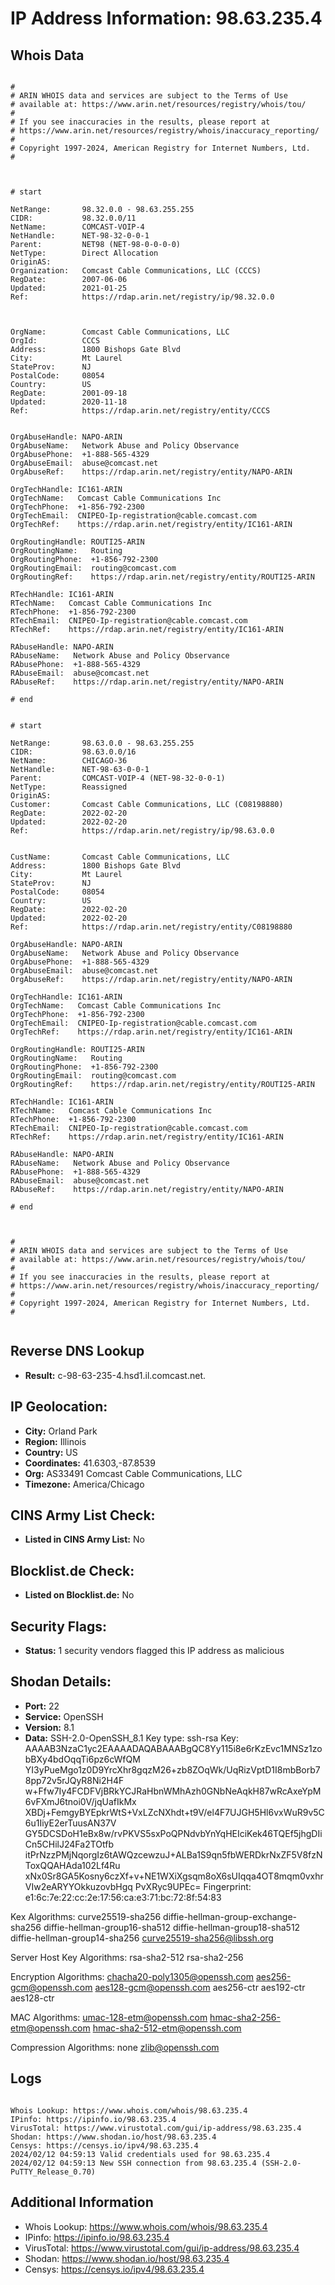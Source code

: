 # IP Address Information: 98.63.235.4

## Whois Data
```

#
# ARIN WHOIS data and services are subject to the Terms of Use
# available at: https://www.arin.net/resources/registry/whois/tou/
#
# If you see inaccuracies in the results, please report at
# https://www.arin.net/resources/registry/whois/inaccuracy_reporting/
#
# Copyright 1997-2024, American Registry for Internet Numbers, Ltd.
#



# start

NetRange:       98.32.0.0 - 98.63.255.255
CIDR:           98.32.0.0/11
NetName:        COMCAST-VOIP-4
NetHandle:      NET-98-32-0-0-1
Parent:         NET98 (NET-98-0-0-0-0)
NetType:        Direct Allocation
OriginAS:       
Organization:   Comcast Cable Communications, LLC (CCCS)
RegDate:        2007-06-06
Updated:        2021-01-25
Ref:            https://rdap.arin.net/registry/ip/98.32.0.0



OrgName:        Comcast Cable Communications, LLC
OrgId:          CCCS
Address:        1800 Bishops Gate Blvd
City:           Mt Laurel
StateProv:      NJ
PostalCode:     08054
Country:        US
RegDate:        2001-09-18
Updated:        2020-11-18
Ref:            https://rdap.arin.net/registry/entity/CCCS


OrgAbuseHandle: NAPO-ARIN
OrgAbuseName:   Network Abuse and Policy Observance
OrgAbusePhone:  +1-888-565-4329 
OrgAbuseEmail:  abuse@comcast.net
OrgAbuseRef:    https://rdap.arin.net/registry/entity/NAPO-ARIN

OrgTechHandle: IC161-ARIN
OrgTechName:   Comcast Cable Communications Inc
OrgTechPhone:  +1-856-792-2300 
OrgTechEmail:  CNIPEO-Ip-registration@cable.comcast.com
OrgTechRef:    https://rdap.arin.net/registry/entity/IC161-ARIN

OrgRoutingHandle: ROUTI25-ARIN
OrgRoutingName:   Routing
OrgRoutingPhone:  +1-856-792-2300 
OrgRoutingEmail:  routing@comcast.com
OrgRoutingRef:    https://rdap.arin.net/registry/entity/ROUTI25-ARIN

RTechHandle: IC161-ARIN
RTechName:   Comcast Cable Communications Inc
RTechPhone:  +1-856-792-2300 
RTechEmail:  CNIPEO-Ip-registration@cable.comcast.com
RTechRef:    https://rdap.arin.net/registry/entity/IC161-ARIN

RAbuseHandle: NAPO-ARIN
RAbuseName:   Network Abuse and Policy Observance
RAbusePhone:  +1-888-565-4329 
RAbuseEmail:  abuse@comcast.net
RAbuseRef:    https://rdap.arin.net/registry/entity/NAPO-ARIN

# end


# start

NetRange:       98.63.0.0 - 98.63.255.255
CIDR:           98.63.0.0/16
NetName:        CHICAGO-36
NetHandle:      NET-98-63-0-0-1
Parent:         COMCAST-VOIP-4 (NET-98-32-0-0-1)
NetType:        Reassigned
OriginAS:       
Customer:       Comcast Cable Communications, LLC (C08198880)
RegDate:        2022-02-20
Updated:        2022-02-20
Ref:            https://rdap.arin.net/registry/ip/98.63.0.0


CustName:       Comcast Cable Communications, LLC
Address:        1800 Bishops Gate Blvd
City:           Mt Laurel
StateProv:      NJ
PostalCode:     08054
Country:        US
RegDate:        2022-02-20
Updated:        2022-02-20
Ref:            https://rdap.arin.net/registry/entity/C08198880

OrgAbuseHandle: NAPO-ARIN
OrgAbuseName:   Network Abuse and Policy Observance
OrgAbusePhone:  +1-888-565-4329 
OrgAbuseEmail:  abuse@comcast.net
OrgAbuseRef:    https://rdap.arin.net/registry/entity/NAPO-ARIN

OrgTechHandle: IC161-ARIN
OrgTechName:   Comcast Cable Communications Inc
OrgTechPhone:  +1-856-792-2300 
OrgTechEmail:  CNIPEO-Ip-registration@cable.comcast.com
OrgTechRef:    https://rdap.arin.net/registry/entity/IC161-ARIN

OrgRoutingHandle: ROUTI25-ARIN
OrgRoutingName:   Routing
OrgRoutingPhone:  +1-856-792-2300 
OrgRoutingEmail:  routing@comcast.com
OrgRoutingRef:    https://rdap.arin.net/registry/entity/ROUTI25-ARIN

RTechHandle: IC161-ARIN
RTechName:   Comcast Cable Communications Inc
RTechPhone:  +1-856-792-2300 
RTechEmail:  CNIPEO-Ip-registration@cable.comcast.com
RTechRef:    https://rdap.arin.net/registry/entity/IC161-ARIN

RAbuseHandle: NAPO-ARIN
RAbuseName:   Network Abuse and Policy Observance
RAbusePhone:  +1-888-565-4329 
RAbuseEmail:  abuse@comcast.net
RAbuseRef:    https://rdap.arin.net/registry/entity/NAPO-ARIN

# end



#
# ARIN WHOIS data and services are subject to the Terms of Use
# available at: https://www.arin.net/resources/registry/whois/tou/
#
# If you see inaccuracies in the results, please report at
# https://www.arin.net/resources/registry/whois/inaccuracy_reporting/
#
# Copyright 1997-2024, American Registry for Internet Numbers, Ltd.
#


```
## Reverse DNS Lookup
- **Result:** c-98-63-235-4.hsd1.il.comcast.net.

## IP Geolocation:
- **City:** Orland Park
- **Region:** Illinois
- **Country:** US
- **Coordinates:** 41.6303,-87.8539
- **Org:** AS33491 Comcast Cable Communications, LLC
- **Timezone:** America/Chicago

## CINS Army List Check:
- **Listed in CINS Army List:** 
No

## Blocklist.de Check:
- **Listed on Blocklist.de:** 
No

## Security Flags:
- **Status:** 1 security vendors flagged this IP address as malicious

## Shodan Details:
- **Port:** 22
- **Service:** OpenSSH
- **Version:** 8.1
- **Data:** SSH-2.0-OpenSSH_8.1
Key type: ssh-rsa
Key: AAAAB3NzaC1yc2EAAAADAQABAAABgQC8Yy115i8e6rKzEvc1MNSz1zobBXy4bdOqqTi6pz6cWfQM
YI3yPueMgo1z0D9YrcXhr8gqzM26+zb8ZOqWk/UqRizVptD1I8mbBorb78pp72v5rJQyR8Ni2H4F
w+Ffw7Iy4FCDFVjBRkYCJRaHbnWMhAzh0GNbNeAqkH87wRcAxeYpM6vFXmJ6tnoi0V/jqUafIkMx
XBDj+FemgyBYEpkrWtS+VxLZcNXhdt+t9V/el4F7UJGH5Hl6vxWuR9v5C6u1IiyE2erTuusAN37V
GY5DCSDoH1eBx8w/rvPKVS5sxPoQPNdvbYnYqHEIciKek46TQEf5jhgDIiCn5CHilJ24Fa2TOtfb
itPrNzzPMjNqorgIz6tAWQzcewzuJ+ALBa1S9qn5fbWERDkrNxZF5V8fzNToxQQAHAda102Lf4Ru
xNx0Sr8GA5Kosny6czXf+v+NE1WXiXgsqm8oX6sUIqqa4OT8mqm0vxhrVIw2eARYYOkkuzovbHgq
PvXRyc9UPEc=
Fingerprint: e1:6c:7e:22:cc:2e:17:56:ca:e3:71:bc:72:8f:54:83

Kex Algorithms:
	curve25519-sha256
	diffie-hellman-group-exchange-sha256
	diffie-hellman-group16-sha512
	diffie-hellman-group18-sha512
	diffie-hellman-group14-sha256
	curve25519-sha256@libssh.org

Server Host Key Algorithms:
	rsa-sha2-512
	rsa-sha2-256

Encryption Algorithms:
	chacha20-poly1305@openssh.com
	aes256-gcm@openssh.com
	aes128-gcm@openssh.com
	aes256-ctr
	aes192-ctr
	aes128-ctr

MAC Algorithms:
	umac-128-etm@openssh.com
	hmac-sha2-256-etm@openssh.com
	hmac-sha2-512-etm@openssh.com

Compression Algorithms:
	none
	zlib@openssh.com


## Logs
```

Whois Lookup: https://www.whois.com/whois/98.63.235.4
IPinfo: https://ipinfo.io/98.63.235.4
VirusTotal: https://www.virustotal.com/gui/ip-address/98.63.235.4
Shodan: https://www.shodan.io/host/98.63.235.4
Censys: https://censys.io/ipv4/98.63.235.4
2024/02/12 04:59:13 Valid credentials used for 98.63.235.4
2024/02/12 04:59:13 New SSH connection from 98.63.235.4 (SSH-2.0-PuTTY_Release_0.70)

```
## Additional Information
- Whois Lookup: https://www.whois.com/whois/98.63.235.4
- IPinfo: https://ipinfo.io/98.63.235.4
- VirusTotal: https://www.virustotal.com/gui/ip-address/98.63.235.4
- Shodan: https://www.shodan.io/host/98.63.235.4
- Censys: https://censys.io/ipv4/98.63.235.4

